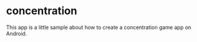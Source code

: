 # concentration
This app is a little sample about how to create a concentration game app on Android.
